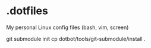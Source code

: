 # .dotfiles
My personal Linux config files (bash, vim, screen)

git submodule init
cp dotbot/tools/git-submodule/install .

